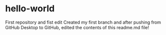 # hello-world
First repository and fist edit
Created my first branch and after pushing from GitHub Desktop to GitHub, edited the contents of this readme.md file!